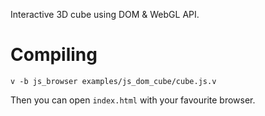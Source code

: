 Interactive 3D cube using DOM & WebGL API. 

# Compiling
```
v -b js_browser examples/js_dom_cube/cube.js.v
```
Then you can open `index.html` with your favourite browser.
